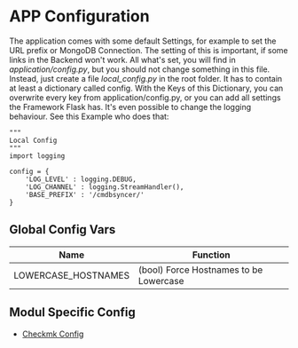 # APP Configuration

The application comes with some default Settings, for example to set the URL prefix or MongoDB Connection. The setting of this is important, if some links in the Backend won't work.
All what's set, you will find in _application/config.py_, but you should not change something in this file.
Instead, just create a file _local_config.py_ in the root folder. It has to contain at least a dictionary called config. With the Keys of this Dictionary, you can overwrite every key from application/config.py, or you can add all settings the Framework Flask has.
It's even possible to change the logging behaviour. See this Example who does that:

```
"""
Local Config
"""
import logging

config = {
    'LOG_LEVEL' : logging.DEBUG,
    'LOG_CHANNEL' : logging.StreamHandler(),
    'BASE_PREFIX' : '/cmdbsyncer/'
}
```


## Global Config Vars


| Name |Function |
| --- | --- |
| LOWERCASE_HOSTNAMES | (bool) Force Hostnames to be Lowercase |


## Modul Specific Config

- [Checkmk Config](/checkmk/config_vars/)
